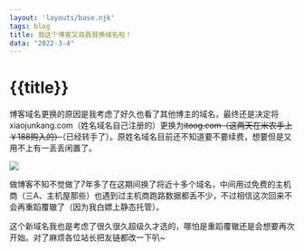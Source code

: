```yaml
---
layout: 'layouts/base.njk'
tags: blog
title: 我这个博客又双叒叕换域名啦！
data: "2022-3-4"
---
```


# {{title}}

博客域名更换的原因是我考虑了好久也看了其他博主的域名，最终还是决定将xiaojunkang.com（姓名域名自己注册的）更换为<del>itoog.com（这两天在米农手上￥188购入的）</del>（已经转手了）。原姓名域名目前还不知道要不要续费，想要但是又用不上有一丢丢闲置了。

![](https://s6.jpg.cm/2022/03/04/Lzf5GH.gif)

做博客不知不觉做了7年多了在这期间换了将近十多个域名，中间用过免费的主机商（三A、主机屋那些）也遇到过主机商跑路数据都丢不少，不过相信这次回来不会再重蹈覆辙了（因为我白嫖上静态托管）。

这个新域名我也是考虑了很久很久超级久才选的，哪怕是重蹈覆辙还是会想要再次开始。对了麻烦各位站长把友链都改一下叭~